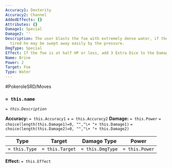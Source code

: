 ```yaml
---
Accuracy1: Dexterity
Accuracy2: Channel
AddedEffects: {}
Attributes: {}
Damage1: Special
Damage2: ''
Description: The user blasts the foe with extremely dense water, if the target is
  tired he may be swept away easily by the pressure.
DmgType: Special
Effect: If the foe is at half HP or less, add 3 Extra Dice to the Damage Pool.
Name: Brine
Power: 2
Target: Foe
Type: Water
---
```


#PokeroleSRD/Moves

### `= this.name` 
*`= this.Description`*

**Accuracy:** `= this.Accuracy1` + `= this.Accuracy2`
**Damage:** `= this.Power` `= choice(length(this.Damage1)=0, "","\+ "+ this.Damage1)` `= choice(length(this.Damage2)=0, "","\+ "+ this.Damage2)`

| Type          | Target          | Damage Type          | Power          |
| ------------- | --------------- | ---------------- | -------------- |
| `= this.Type` | `= this.Target` | `= this.DmgType` | `= this.Power` | 

**Effect:** `= this.Effect`